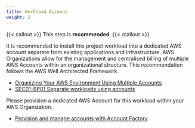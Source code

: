 ```yaml
---
title: Workload Account
weight: 2
---
```


<!--
Copyright Amazon.com, Inc. or its affiliates. All Rights Reserved.
SPDX-License-Identifier: MIT-0
-->

{{< callout >}}
This step is **recommended**.
{{< /callout >}}

It is recommended to install this project workload into a dedicated AWS account separate from existing applications and infrastructure. AWS Organizations allow for the management and centralised billing of multiple AWS Accounts within an organizational structure. This recommendation follows the AWS Well Architected Framework.

- [Organizing Your AWS Environment Using Multiple Accounts](https://docs.aws.amazon.com/whitepapers/latest/organizing-your-aws-environment/organizing-your-aws-environment.html)
- [SEC01-BP01 Separate workloads using accounts](https://docs.aws.amazon.com/wellarchitected/latest/security-pillar/sec_securely_operate_multi_accounts.html)

Please provision a dedicated AWS Account for this workload within your AWS Organization.    

- [Provision and manage accounts with Account Factory](https://docs.aws.amazon.com/controltower/latest/userguide/account-factory.html)
